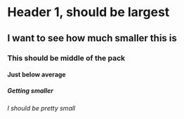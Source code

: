 # Header 1, should be largest
## I want to see how much smaller this is
### This should be middle of the pack
#### Just below average
##### Getting smaller
###### I should be pretty small
